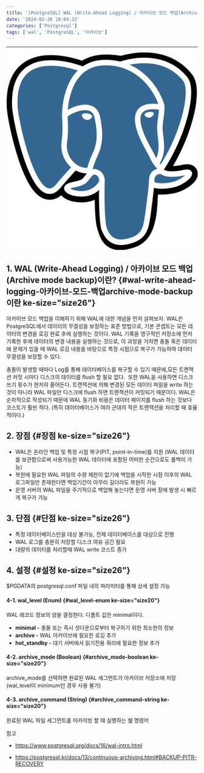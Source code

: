 ```yaml
---
title: '[PostgreSQL] WAL (Write-Ahead Logging) / 아카이브 모드 백업(Archive mode backup)의 개념 및 장단점'
date: '2024-02-26 18:04:32'
categories: ['Postgresql']
tags: ['wal', 'PostgreSQL', '아카이브']
---
```


------------------------------------------------------------------------

![](/images/posts/66/img.png)

## 1. WAL (Write-Ahead Logging) / 아카이브 모드 백업(Archive mode backup)이란? {#wal-write-ahead-logging-아카이브-모드-백업archive-mode-backup이란 ke-size="size26"}

아카이브 모드 백업을 이해하기 위해 WAL에 대한 개념을 먼저 살펴보자. WAL은 PostgreSQL에서 데이터의 무결성을 보장하는 표준 방법으로, 기본 콘셉트는 모든 데이터의 변경을 로깅 완료 후에 실행하는 것이다. WAL 기록을 영구적인 저장소에 먼저 기록한 후에 데이터의 변경 내용을 실행하는 것으로, 이 과정을 거치면 충돌 혹은 데이터에 문제가 있을 때 WAL 로깅 내용을 바탕으로 특정 시점으로 복구가 가능하여 데이터 무결성을 보장할 수 있다.
 

충돌이 발생할 때마다 Log를 통해 데이터베이스를 복구할 수 있기 때문에,모든 트랜잭션 커밋 시마다 디스크의 데이터를 flush 할 필요 없다.  또한 WAL을 사용하면 디스크 쓰기 횟수가 현저히 줄어든다. 트랜잭션에 의해 변경된 모든 데이터 파일을 write 하는 것이 아니라 WAL 파일만 디스크에 flush 하면 트랜잭션이 커밋되기 때문이다. WAL은 순차적으로 작성되기 때문에 WAL 동기화 비용은 데이터 페이지를 flush 하는 것보다 코스트가 훨씬 적다. (특히 데이터베이스가 여러 군데의 작은 트랜잭션을 처리할 때 효율적이다.) 

## 2. 장점 {#장점 ke-size="size26"}

-   WAL은 온라인 백업 및 특정 시점 복구(PIT, point-in-time)를 지원 (WAL 데이터를 보관함으로써 사용가능한 WAL 데이터에 포함된 어떠한 순간으로도 롤백이 가능)
-   복원에 필요한 WAL 파일의 수량 제한이 없기에 백업을 시작한 시점 이후의 WAL 로그파일만 존재한다면 백업기간이 아무리 길더라도 복원이 가능
-   운영 서버의 WAL 파일을 주기적으로 백업해 놓는다면 운영 서버 장애 발생 시 빠르게 복구가 가능

## 3. 단점 {#단점 ke-size="size26"}

-   특정 데이터베이스만을 대상 불가능, 전체 데이터베이스를 대상으로 진행
-   WAL 로그를 충분히 저장할 디스크 여유 공간 필요
-   대량의 데이터를 처리할때 WAL write 코스트 증가

## 4. 설정 {#설정 ke-size="size26"}

\$PGDATA의 postgresql.conf 파일 내의 파라미터를 통해 상세 설정 가능

#### 4-1. wal_level (Enum) {#wal_level-enum ke-size="size20"}

WAL 레코드 정보의 양을 결정한다. 디폴트 값은 minimal이다.

-   **minimal -** 충돌 또는 즉시 셧다운으로부터 복구하기 위한 최소한의 정보 
-   **archive -** WAL 아카이브에 필요한 로깅 추가
-   **hot_standby -** 대기 서버에서 읽기전용 쿼리에 필요한 정보 추가

#### 4-2. archive_mode (Boolean) {#archive_mode-boolean ke-size="size20"}

archive_mode를 선택하면 완료된 WAL 세그먼트가 아카이브 저장소에 저장 (wal_level이 minimum인 경우 사용 불가)

#### 4-3. archive_command (String) {#archive_command-string ke-size="size20"}

완료된 WAL 파일 세그먼트를 아카이빙 할 때 실행하는 쉘 명령어


참고

- https://www.postgresql.org/docs/16/wal-intro.html

- https://postgresql.kr/docs/13/continuous-archiving.html#BACKUP-PITR-RECOVERY
 

 

 

 

 

 

 

 

